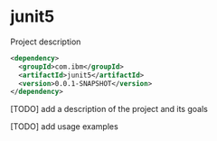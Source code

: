 # junit5

Project description

```xml
<dependency>
  <groupId>com.ibm</groupId>
  <artifactId>junit5</artifactId>
  <version>0.0.1-SNAPSHOT</version>
</dependency>
```


[TODO] add a description of the project and its goals



[TODO] add usage examples
